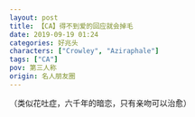```yaml
---
layout: post
title: 【CA】得不到爱的回应就会掉毛
date: 2019-09-19 01:24
categories: 好兆头
characters: ["Crowley", "Aziraphale"]
tags: ["CA"]
pov: 第三人称
origin: 名人朋友圈
---
```


（类似花吐症，六千年的暗恋，只有亲吻可以治愈）
